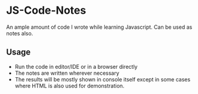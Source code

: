 # JS-Code-Notes
An ample amount of code I wrote while learning Javascript. Can be used as notes also. 

## Usage
- Run the code in editor/IDE or in a browser directly
- The notes are written wherever necessary
- The results will be mostly shown in console itself except in some cases where HTML is also used for demonstration.
